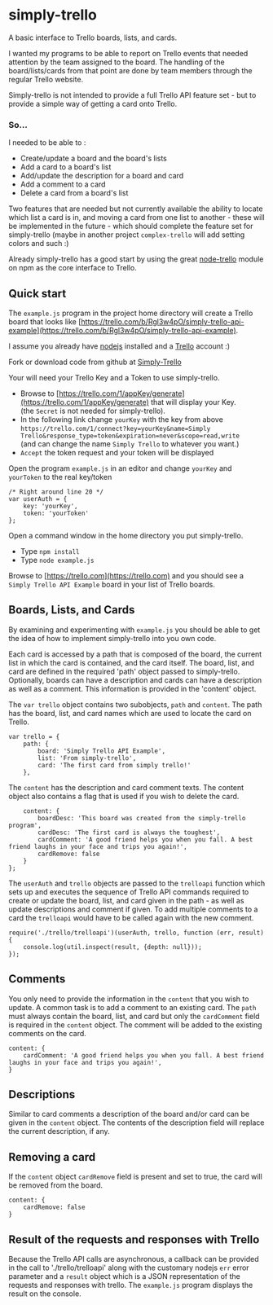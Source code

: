 # simply-trello
A basic interface to Trello boards, lists, and cards. 

I wanted my programs to be able to report on Trello events that needed attention by the team assigned to the board.
 The handling of the board/lists/cards from that point are done by team members through the regular Trello website.

Simply-trello is not intended to provide a full Trello API feature set - but to provide a simple way of getting
 a card onto Trello.

### So...
 I needed to be able to :

* Create/update a board and the board's lists
* Add a card to a board's list
* Add/update the description for a board and card
* Add a comment to a card
* Delete a card from a board's list

Two features that are needed but not currently available the ability to locate which list a card is in, and moving
 a card from one list to another - these will be implemented in the future - which should complete the feature set
 for simply-trello (maybe in another project `complex-trello` will add setting colors and such :)

Already simply-trello has a good start by using the great [node-trello](https://www.npmjs.com/package/node-trello)
 module on npm as the core interface to Trello.

## Quick start
The `example.js` program in the project home directory will create a Trello board that looks like
 [https://trello.com/b/Rgl3w4pO/simply-trello-api-example](https://trello.com/b/Rgl3w4pO/simply-trello-api-example).

I assume you already have [nodejs](http://nodejs.org/) installed and a [Trello](https://trello.com) account :)

Fork or download code from github at [Simply-Trello](https://github.com/PotOfCoffee2Go/simply-trello)

Your will need your Trello Key and a Token to use simply-trello.

* Browse to [https://trello.com/1/appKey/generate](https://trello.com/1/appKey/generate) that will display your Key. <br />     (the `Secret` is not needed for simply-trello).
* In the following link change `yourKey` with the key from above<br />
    `https://trello.com/1/connect?key=yourKey&name=Simply Trello&response_type=token&expiration=never&scope=read,write`<br /> (and can change the name `Simply Trello` to whatever you want.)
* `Accept` the token request and your token will be displayed

Open the program `example.js` in an editor and change `yourKey` and `yourToken` to the real key/token

    /* Right around line 20 */
    var userAuth = {
        key: 'yourKey',
        token: 'yourToken'
    };

Open a command window in the home directory you put simply-trello. 

* Type `npm install`
* Type `node example.js`

Browse to [https://trello.com](https://trello.com) and you should see a `Simply Trello API Example` board in your list
 of Trello boards.

## Boards, Lists, and Cards

By examining and experimenting with `example.js` you should be able to get the idea of how to implement simply-trello
 into you own code.

Each card is accessed by a path that is composed of the board, the current list in which the card is
 contained, and the card itself. The board, list, and card are defined in the required 'path' object passed to
 simply-trello. Optionally, boards can have a description and cards can have a description as well as a comment.
 This information is provided in the 'content' object.

The `var trello` object contains two subobjects, `path` and `content`. The path has the board, list, and card names
 which are used to locate the card on Trello.

    var trello = {
        path: {
            board: 'Simply Trello API Example',
            list: 'From simply-trello',
            card: 'The first card from simply trello!'
        },

The `content` has the description and card comment texts. The content object also contains a flag that is
 used if you wish to delete the card.

        content: {
            boardDesc: 'This board was created from the simply-trello program',
            cardDesc: 'The first card is always the toughest',
            cardComment: 'A good friend helps you when you fall. A best friend laughs in your face and trips you again!',
            cardRemove: false
        }
    };

The `userAuth` and `trello` objects are passed to the `trelloapi` function which sets up and executes the sequence of
 Trello API commands required to create or update the board, list, and card given in the path - as well as update
 descriptions and comment if given. To add multiple comments to a card the `trelloapi` would have to be called
 again with the new comment.


    require('./trello/trelloapi')(userAuth, trello, function (err, result) {
        console.log(util.inspect(result, {depth: null}));
    });

## Comments
You only need to provide the information in the `content` that you wish to update. A common task is to add a comment to
 an existing card. The `path` must always contain the board, list, and card but only the `cardComment` field is required
 in the `content` object. The comment will be added to the existing comments on the card.

    content: {
        cardComment: 'A good friend helps you when you fall. A best friend laughs in your face and trips you again!',
    }

## Descriptions
Similar to card comments a description of the board and/or card can be given in the `content` object. The contents of
 the description field will replace the current description, if any.

## Removing a card
If the `content` object `cardRemove` field is present and set to true, the card will be removed from the board.

    content: {
        cardRemove: false
    }

## Result of the requests and responses with Trello

Because the Trello API calls are asynchronous, a callback can be provided in the call to './trello/trelloapi'
 along with the customary nodejs `err` error parameter and a `result` object which is a JSON representation of
 the requests and responses with trello. The `example.js` program displays the result on the console.
